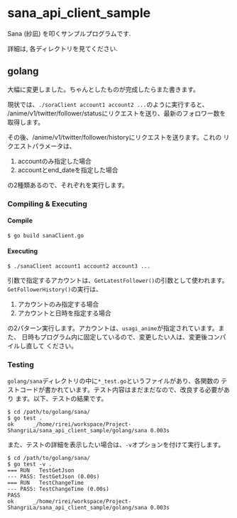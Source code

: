sana\_api\_client\_sample
=========================

Sana (紗凪) を叩くサンプルプログラムです.

詳細は, 各ディレクトリを見てください.

golang
------

大幅に変更しました。ちゃんとしたものが完成したらまた書きます。

現状では、`./soraClient account1 account2 ...`のように実行すると、
/anime/v1/twitter/follower/statusにリクエストを送り、最新のフォロワー数を
取得します。

その後、/anime/v1/twitter/follower/historyにリクエストを送ります。これの
リクエストパラメータは、

1. accountのみ指定した場合
2. accountとend\_dateを指定した場合

の2種類あるので、それぞれを実行します。

### Compiling & Executing

#### Compile

```
$ go build sanaClient.go
```

#### Executing

```
$ ./sanaClient account1 account2 account3 ...
```

引数で指定するアカウントは、`GetLatestFollower()`の引数として使われます。
`GetFollowerHistory()`の実行は、

1. アカウントのみ指定する場合
2. アカウントと日時を指定する場合

の2パターン実行します。アカウントは、`usagi_anime`が指定されています。また、
日時もプログラム内に固定しているので、変更したい人は、変更後コンパイルし直して
ください。

### Testing

`golang/sana`ディレクトリの中に`*_test.go`というファイルがあり、各関数の
テストコードが書かれています。テスト内容はまだまだなので、改良する必要があり
ます。以下、テストの結果です。

```
$ cd /path/to/golang/sana/
$ go test .
ok  	_/home/rirei/workspace/Project-ShangriLa/sana_api_client_sample/golang/sana	0.003s
```

また、テストの詳細を表示したい場合は、`-v`オプションを付けて実行します。

```
$ cd /path/to/golang/sana/
$ go test -v .
=== RUN   TestGetJson
--- PASS: TestGetJson (0.00s)
=== RUN   TestChangeTime
--- PASS: TestChangeTime (0.00s)
PASS
ok  	_/home/rirei/workspace/Project-ShangriLa/sana_api_client_sample/golang/sana	0.003s
```
